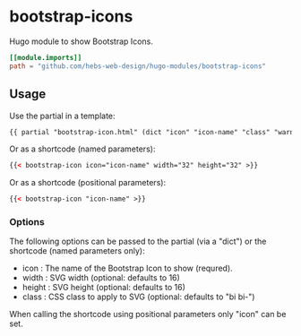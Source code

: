 # bootstrap-icons

Hugo module to show Bootstrap Icons.

```toml
[[module.imports]]
path = "github.com/hebs-web-design/hugo-modules/bootstrap-icons"
```

## Usage

Use the partial in a template:

```html
{{ partial "bootstrap-icon.html" (dict "icon" "icon-name" "class" "warning") }}
```

Or as a shortcode (named parameters):

```html
{{< bootstrap-icon icon="icon-name" width="32" height="32" >}}
```

Or as a shortcode (positional parameters):

```html
{{< bootstrap-icon "icon-name" >}}
```

### Options

The following options can be passed to the partial (via a "dict") or the shortcode (named parameters only):

* icon : The name of the Bootstrap Icon to show (requred).
* width : SVG width (optional: defaults to 16)
* height : SVG height (optional: defaults to 16)
* class : CSS class to apply to SVG (optional: defaults to "bi bi-<icon-name>")

When calling the shortcode using positional parameters only "icon" can be set.
